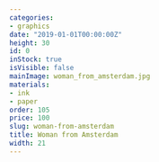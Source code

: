 ```yaml
---
categories:
- graphics
date: "2019-01-01T00:00:00Z"
height: 30
id: 0
inStock: true
isVisible: false
mainImage: woman_from_amsterdam.jpg
materials:
- ink
- paper
order: 105
price: 100
slug: woman-from-amsterdam
title: Woman from Amsterdam
width: 21
---
```


